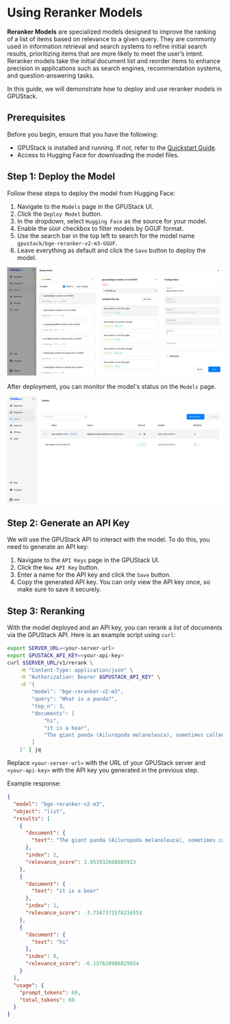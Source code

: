 # Using Reranker Models

**Reranker Models** are specialized models designed to improve the ranking of a list of items based on relevance to a given query. They are commonly used in information retrieval and search systems to refine initial search results, prioritizing items that are more likely to meet the user’s intent. Reranker models take the initial document list and reorder items to enhance precision in applications such as search engines, recommendation systems, and question-answering tasks.

In this guide, we will demonstrate how to deploy and use reranker models in GPUStack.

## Prerequisites

Before you begin, ensure that you have the following:

- GPUStack is installed and running. If not, refer to the [Quickstart Guide](../quickstart.md).
- Access to Hugging Face for downloading the model files.

## Step 1: Deploy the Model

Follow these steps to deploy the model from Hugging Face:

1. Navigate to the `Models` page in the GPUStack UI.
2. Click the `Deploy Model` button.
3. In the dropdown, select `Hugging Face` as the source for your model.
4. Enable the `GGUF` checkbox to filter models by GGUF format.
5. Use the search bar in the top left to search for the model name `gpustack/bge-reranker-v2-m3-GGUF`.
6. Leave everything as default and click the `Save` button to deploy the model.

![Deploy Model](../assets/using-models/using-reranker-models/deploy-model.png)

After deployment, you can monitor the model's status on the `Models` page.

![Model List](../assets/using-models/using-reranker-models/model-list.png)

## Step 2: Generate an API Key

We will use the GPUStack API to interact with the model. To do this, you need to generate an API key:

1. Navigate to the `API Keys` page in the GPUStack UI.
2. Click the `New API Key` button.
3. Enter a name for the API key and click the `Save` button.
4. Copy the generated API key. You can only view the API key once, so make sure to save it securely.

## Step 3: Reranking

With the model deployed and an API key, you can rerank a list of documents via the GPUStack API. Here is an example script using `curl`:

```bash
export SERVER_URL=<your-server-url>
export GPUSTACK_API_KEY=<your-api-key>
curl $SERVER_URL/v1/rerank \
    -H "Content-Type: application/json" \
    -H "Authorization: Bearer $GPUSTACK_API_KEY" \
    -d '{
        "model": "bge-reranker-v2-m3",
        "query": "What is a panda?",
        "top_n": 3,
        "documents": [
            "hi",
            "it is a bear",
            "The giant panda (Ailuropoda melanoleuca), sometimes called a panda bear or simply panda, is a bear species endemic to China."
        ]
    }' | jq
```

Replace `<your-server-url>` with the URL of your GPUStack server and `<your-api-key>` with the API key you generated in the previous step.

Example response:

```json
{
  "model": "bge-reranker-v2-m3",
  "object": "list",
  "results": [
    {
      "document": {
        "text": "The giant panda (Ailuropoda melanoleuca), sometimes called a panda bear or simply panda, is a bear species endemic to China."
      },
      "index": 2,
      "relevance_score": 1.951932668685913
    },
    {
      "document": {
        "text": "it is a bear"
      },
      "index": 1,
      "relevance_score": -3.7347371578216553
    },
    {
      "document": {
        "text": "hi"
      },
      "index": 0,
      "relevance_score": -6.157620906829834
    }
  ],
  "usage": {
    "prompt_tokens": 69,
    "total_tokens": 69
  }
}
```
